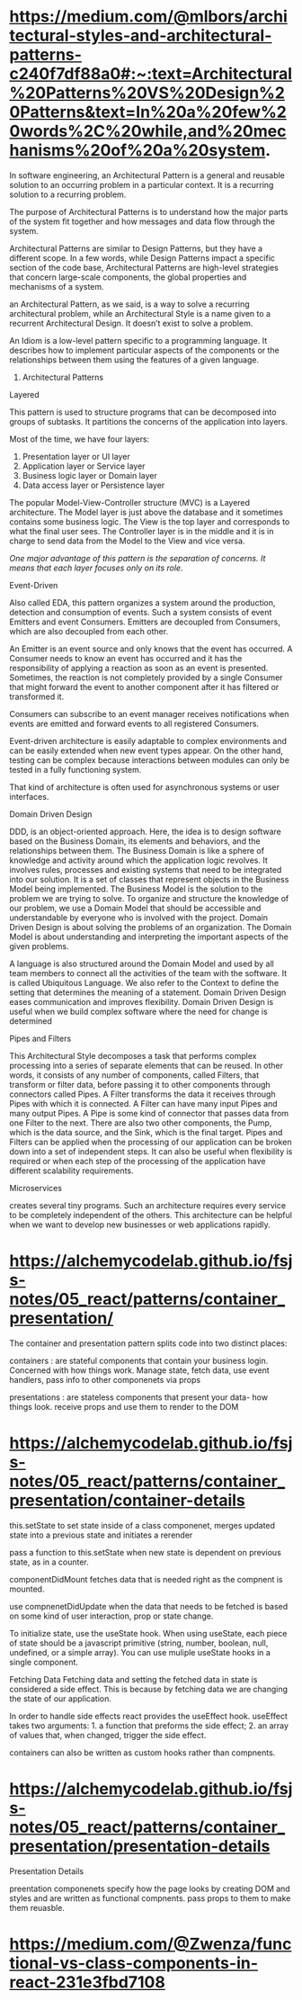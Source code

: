 # https://medium.com/@mlbors/architectural-styles-and-architectural-patterns-c240f7df88a0#:~:text=Architectural%20Patterns%20VS%20Design%20Patterns&text=In%20a%20few%20words%2C%20while,and%20mechanisms%20of%20a%20system.

In software engineering, an Architectural Pattern is a general and reusable solution to an occurring problem in a particular context. It is a recurring solution to a recurring problem.

The purpose of Architectural Patterns is to understand how the major parts of the system fit together and how messages and data flow through the system.

Architectural Patterns are similar to Design Patterns, but they have a different scope. In a few words, while Design Patterns impact a specific section of the code base, Architectural Patterns are high-level strategies that concern large-scale components, the global properties and mechanisms of a system.

an Architectural Pattern, as we said, is a way to solve a recurring architectural problem, while an Architectural Style is a name given to a recurrent Architectural Design. It doesn’t exist to solve a problem.

An Idiom is a low-level pattern specific to a programming language. It describes how to implement particular aspects of the components or the relationships between them using the features of a given language.

1. Architectural Patterns

Layered

This pattern is used to structure programs that can be decomposed into groups of subtasks. It partitions the concerns of the application into layers.

Most of the time, we have four layers:

  1. Presentation layer or UI layer
  1. Application layer or Service layer
  1. Business logic layer or Domain layer
  1. Data access layer or Persistence layer

The popular Model-View-Controller structure (MVC) is a Layered architecture. The Model layer is just above the database and it sometimes contains some business logic. The View is the top layer and corresponds to what the final user sees. The Controller layer is in the middle and it is in charge to send data from the Model to the View and vice versa.

*One major advantage of this pattern is the separation of concerns. It means that each layer focuses only on its role.*

Event-Driven

Also called EDA, this pattern organizes a system around the production, detection and consumption of events. Such a system consists of event Emitters and event Consumers. Emitters are decoupled from Consumers, which are also decoupled from each other.

An Emitter is an event source and only knows that the event has occurred. A Consumer needs to know an event has occurred and it has the responsibility of applying a reaction as soon as an event is presented. Sometimes, the reaction is not completely provided by a single Consumer that might forward the event to another component after it has filtered or transformed it.

Consumers can subscribe to an event manager receives notifications when events are emitted and forward events to all registered Consumers.

Event-driven architecture is easily adaptable to complex environments and can be easily extended when new event types appear. On the other hand, testing can be complex because interactions between modules can only be tested in a fully functioning system.

That kind of architecture is often used for asynchronous systems or user interfaces.


Domain Driven Design

DDD, is an object-oriented approach. Here, the idea is to design software based on the Business Domain, its elements and behaviors, and the relationships between them.
The Business Domain is like a sphere of knowledge and activity around which the application logic revolves. It involves rules, processes and existing systems that need to be integrated into our solution. It is a set of classes that represent objects in the Business Model being implemented. The Business Model is the solution to the problem we are trying to solve. To organize and structure the knowledge of our problem, we use a Domain Model that should be accessible and understandable by everyone who is involved with the project. Domain Driven Design is about solving the problems of an organization. The Domain Model is about understanding and interpreting the important aspects of the given problems.

A language is also structured around the Domain Model and used by all team members to connect all the activities of the team with the software. It is called Ubiquitous Language. We also refer to the Context to define the setting that determines the meaning of a statement.
Domain Driven Design eases communication and improves flexibility.
Domain Driven Design is useful when we build complex software where the need for change is determined


Pipes and Filters

This Architectural Style decomposes a task that performs complex processing into a series of separate elements that can be reused. In other words, it consists of any number of components, called Filters, that transform or filter data, before passing it to other components through connectors called Pipes.
A Filter transforms the data it receives through Pipes with which it is connected. A Filter can have many input Pipes and many output Pipes.
A Pipe is some kind of connector that passes data from one Filter to the next.
There are also two other components, the Pump, which is the data source, and the Sink, which is the final target.
Pipes and Filters can be applied when the processing of our application can be broken down into a set of independent steps. It can also be useful when flexibility is required or when each step of the processing of the application have different scalability requirements.


Microservices

creates several tiny programs.
Such an architecture requires every service to be completely independent of the others.
This architecture can be helpful when we want to develop new businesses or web applications rapidly.

# https://alchemycodelab.github.io/fsjs-notes/05_react/patterns/container_presentation/

The container and presentation pattern splits code into two distinct places:

containers : are stateful components that contain your business login.  Concerned with how things work.  Manage state, fetch data, use event handlers, pass info to other componenets via props

presentations : are stateless components that present your data- how things look.  receive props and use them to render to the DOM

# https://alchemycodelab.github.io/fsjs-notes/05_react/patterns/container_presentation/container-details

this.setState to set state inside of a class componenet, merges updated state into a previous state and initiates a rerender

pass a function to this.setState when new state is dependent on previous state, as in a counter.

componentDidMount fetches data that is needed right as the compnent is mounted.

use compnenetDidUpdate when the data that needs to be fetched is based on some kind of user interaction, prop or state change.

To initialize state, use the useState hook.  When using useState, each piece of state should be a javascript primitive (string, number, boolean, null, undefined, or a simple array).  You can use muliple useState hooks in a single component.

Fetching Data
Fetching data and setting the fetched data in state is considered a side effect. This is because by fetching data we are changing the state of our application.

In order to handle side effects react provides the useEffect hook. useEffect takes two arguments: 1. a function that preforms the side effect; 2. an array of values that, when changed, trigger the side effect.

containers can also be written as custom hooks rather than compnents.

# https://alchemycodelab.github.io/fsjs-notes/05_react/patterns/container_presentation/presentation-details

Presentation Details

preentation componenets specify how the page looks by creating DOM and styles and are written as functional compnents.  pass props to them to make them reuasble.


# https://medium.com/@Zwenza/functional-vs-class-components-in-react-231e3fbd7108

